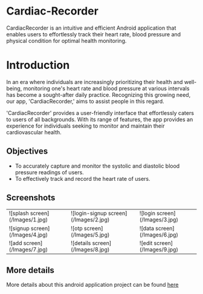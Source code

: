 # Cardiac-Recorder

CardiacRecorder is an intuitive and efficient Android application that enables users to effortlessly track their heart rate, blood pressure and physical condition for optimal health monitoring.

# Introduction

In an era where individuals are increasingly prioritizing their health and well-being, monitoring one's heart rate and blood pressure at various intervals has become a sought-after daily practice. Recognizing this growing need, our app, 'CardiacRecorder,' aims to assist people in this regard.

'CardiacRecorder' provides a user-friendly interface that effortlessly caters to users of all backgrounds. With its range of features, the app provides an experience for individuals seeking to monitor and maintain their cardiovascular health.

## Objectives
* To accurately capture and monitor the systolic and diastolic blood pressure readings of users.
* To effectively track and record the heart rate of users.

## Screenshots

<table>
  <tr> 
    <td>![splash screen](/Images/1.jpg)</td>
    <td>![login-signup screen](/Images/2.jpg)</td>
    <td>![login screen](/Images/3.jpg)</td>
  </tr>
  <tr>
    <td>![signup screen](/Images/4.jpg)</td>
    <td>![otp screen](/Images/5.jpg)</td>
    <td>![data screen](/Images/6.jpg)</td>

  </tr>
  <tr>
    <td>![add screen](/Images/7.jpg)</td>
    <td>![details screen](/Images/8.jpg)</td>
    <td>![edit screen](/Images/9.jpg)</td>

  </tr>

</table>

## More details

More details about this android application project can be found <a href="https://github.com/Alastor7676/Cardiac-Recorder/wiki">here</a>
